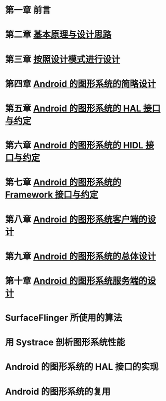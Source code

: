 # 第一章 前言

# 第二章 [基本原理与设计思路](original-design/original-design.md)

# 第三章 [按照设计模式进行设计](pattern-design/pattern-design.md)

# 第四章 [Android 的图形系统的简略设计](brief-design/brief-design.md)

# 第五章 [Android 的图形系统的 HAL 接口与约定](hal-design/hal-module.md)

# 第六章 [Android 的图形系统的 HIDL 接口与约定](hidl-design/hidl-design.md)

# 第七章 [Android 的图形系统的 Framework 接口与约定](framework-design/framework-design.md)

# 第八章 [Android 的图形系统客户端的设计](client-design/client-design.md)

# 第九章 [Android 的图形系统的总体设计](general-design/general-design.md)

# 第十章 [Android 的图形系统服务端的设计](server-design/server-design.md)

# SurfaceFlinger 所使用的算法
# 用 Systrace 剖析图形系统性能
# Android 的图形系统的 HAL 接口的实现
# Android 的图形系统的复用

